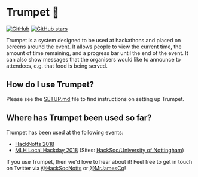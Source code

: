 # Trumpet :trumpet:

[![GitHub](https://img.shields.io/github/license/HackSocNotts/trumpet.svg?style=flat-square)](https://github.com/HackSocNotts/trumpet/blob/master/LICENSE.md) [![GitHub stars](https://img.shields.io/github/stars/HackSocNotts/trumpet.svg?label=Stars&style=flat-square)](https://github.com/HackSocNotts/trumpet)

Trumpet is a system designed to be used at hackathons and placed on screens around the event. It allows people to view the current time, the amount of time remaining, and a progress bar until the end of the event. It can also show messages that the organisers would like to announce to attendees, e.g. that food is being served.

## How do I use Trumpet?

Please see the [SETUP.md](SETUP.md) file to find instructions on setting up Trumpet.

## Where has Trumpet been used so far?

Trumpet has been used at the following events:

- [HackNotts 2018](https://hacknotts.com)
- [MLH Local Hackday 2018](https://localhackday.mlh.io/) (Sites: [HackSoc/University of Nottingham](https://hacksocnotts.co.uk))

If you use Trumpet, then we'd love to hear about it! Feel free to get in touch on Twitter via [@HackSocNotts](https://twitter.com/HackSocNotts) or [@MrJamesCo](https://twitter.com/MrJamesCo)!
